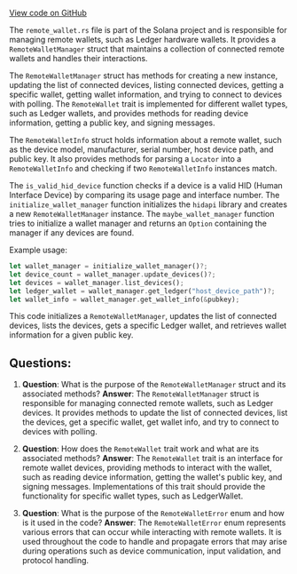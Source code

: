 
[View code on GitHub](https://github.com/solana-labs/solana/blob/master/remote-wallet/src/remote_wallet.rs)

The `remote_wallet.rs` file is part of the Solana project and is responsible for managing remote wallets, such as Ledger hardware wallets. It provides a `RemoteWalletManager` struct that maintains a collection of connected remote wallets and handles their interactions.

The `RemoteWalletManager` struct has methods for creating a new instance, updating the list of connected devices, listing connected devices, getting a specific wallet, getting wallet information, and trying to connect to devices with polling. The `RemoteWallet` trait is implemented for different wallet types, such as Ledger wallets, and provides methods for reading device information, getting a public key, and signing messages.

The `RemoteWalletInfo` struct holds information about a remote wallet, such as the device model, manufacturer, serial number, host device path, and public key. It also provides methods for parsing a `Locator` into a `RemoteWalletInfo` and checking if two `RemoteWalletInfo` instances match.

The `is_valid_hid_device` function checks if a device is a valid HID (Human Interface Device) by comparing its usage page and interface number. The `initialize_wallet_manager` function initializes the `hidapi` library and creates a new `RemoteWalletManager` instance. The `maybe_wallet_manager` function tries to initialize a wallet manager and returns an `Option` containing the manager if any devices are found.

Example usage:

```rust
let wallet_manager = initialize_wallet_manager()?;
let device_count = wallet_manager.update_devices()?;
let devices = wallet_manager.list_devices();
let ledger_wallet = wallet_manager.get_ledger("host_device_path")?;
let wallet_info = wallet_manager.get_wallet_info(&pubkey);
```

This code initializes a `RemoteWalletManager`, updates the list of connected devices, lists the devices, gets a specific Ledger wallet, and retrieves wallet information for a given public key.
## Questions: 
 1. **Question**: What is the purpose of the `RemoteWalletManager` struct and its associated methods?
   **Answer**: The `RemoteWalletManager` struct is responsible for managing connected remote wallets, such as Ledger devices. It provides methods to update the list of connected devices, list the devices, get a specific wallet, get wallet info, and try to connect to devices with polling.

2. **Question**: How does the `RemoteWallet` trait work and what are its associated methods?
   **Answer**: The `RemoteWallet` trait is an interface for remote wallet devices, providing methods to interact with the wallet, such as reading device information, getting the wallet's public key, and signing messages. Implementations of this trait should provide the functionality for specific wallet types, such as LedgerWallet.

3. **Question**: What is the purpose of the `RemoteWalletError` enum and how is it used in the code?
   **Answer**: The `RemoteWalletError` enum represents various errors that can occur while interacting with remote wallets. It is used throughout the code to handle and propagate errors that may arise during operations such as device communication, input validation, and protocol handling.